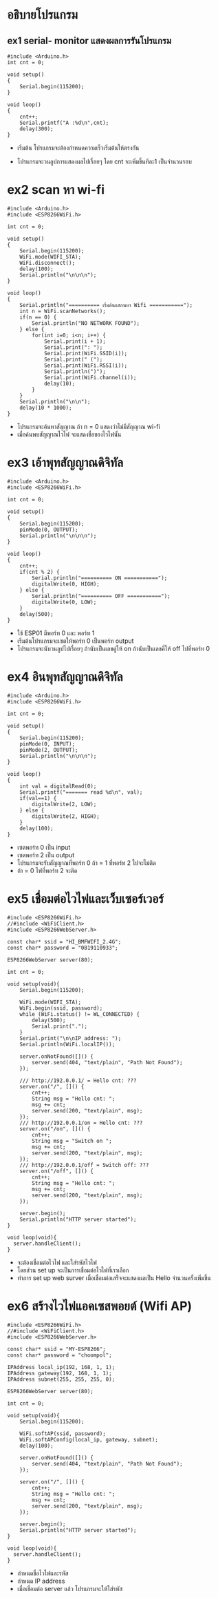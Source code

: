 # อธิบายโปรแกรม
## ex1 serial- monitor แสดงผลการรันโปรแกรม
~~~
#include <Arduino.h>
int cnt = 0;

void setup()
{
	Serial.begin(115200);	
}

void loop()
{
	cnt++;
	Serial.printf("A :%d\n",cnt);		
	delay(300);	
}
~~~
+ เริ่มต้น โปรแกรมจะต้องกำหนดความเร็วเริ่มต้นให้ตรงกัน

+ โปรแกรมจะวนลูปการแสดงผลไปเรื่อยๆ โดย cnt จะเพิ่มขึ้นทีละ1 เป็นจำนวนรอบ

# ex2 scan หา wi-fi
~~~
#include <Arduino.h>
#include <ESP8266WiFi.h>

int cnt = 0;

void setup()
{
	Serial.begin(115200);
	WiFi.mode(WIFI_STA);
	WiFi.disconnect();
	delay(100);
	Serial.println("\n\n\n");
}

void loop()
{
	Serial.println("========== เริ่มต้นแสกนหา Wifi ===========");
	int n = WiFi.scanNetworks();
	if(n == 0) {
		Serial.println("NO NETWORK FOUND");
	} else {
		for(int i=0; i<n; i++) {
			Serial.print(i + 1);
			Serial.print(": ");
			Serial.print(WiFi.SSID(i));
			Serial.print(" (");
			Serial.print(WiFi.RSSI(i));
			Serial.println(")");
			Serial.print(WiFi.channel(i));
			delay(10);
		}
	}
	Serial.println("\n\n");
	delay(10 * 1000);
}
~~~
+ โปรแกรมจะค้นหาสัญญาณ ถ้า n = 0 แสดงว่าไม่มีสัญญาณ wi-fi
+ เมื่อค้นพบสัญญาณไวไฟ จะแสดงชื่อของไวไฟนั้น
# ex3 เอ้าพุทสัญญาณดิจิทัล
~~~
#include <Arduino.h>
#include <ESP8266WiFi.h>

int cnt = 0;

void setup()
{
	Serial.begin(115200);
	pinMode(0, OUTPUT);
	Serial.println("\n\n\n");
}

void loop()
{
	cnt++;
	if(cnt % 2) {
		Serial.println("========== ON ===========");
		digitalWrite(0, HIGH);
	} else {
		Serial.println("========== OFF ===========");
		digitalWrite(0, LOW);
	}
	delay(500);
}
~~~
+ ใช้ ESP01 มีพอร์ท 0 และ พอร์ท 1
+ เริ่มต้นโปรแกรมจะเซตให้พอร์ท 0 เป็นพอร์ท output
+ โปรแกรมจะนับวนลูปไปเรื่อยๆ ถ้านับเป็นเลขคู่ให้ on ถ้านับเป็นเลขคี่ให้ off ไปที่พอร์ท 0
# ex4 อินพุทสัญญาณดิจิทัล
~~~
#include <Arduino.h>
#include <ESP8266WiFi.h>

int cnt = 0;

void setup()
{
	Serial.begin(115200);
	pinMode(0, INPUT);
	pinMode(2, OUTPUT);
	Serial.println("\n\n\n");
}

void loop()
{
	int val = digitalRead(0);
	Serial.printf("======= read %d\n", val);
	if(val==1) {
		digitalWrite(2, LOW);
	} else {
		digitalWrite(2, HIGH);
	}
	delay(100);
}
~~~
+ เซตพอร์ท 0 เป็น input
+ เซตพอร์ท 2 เป็น output
+ โปรแกรมจะรับสัญญาณที่พอร์ท 0 ถ้า = 1 ที่พอร์ท 2 ไปจะไม่ติด
+ ถ้า = 0 ไฟที่พอร์ท 2 จะติด
# ex5 เชื่อมต่อไวไฟและเว็บเซอร์เวอร์
~~~
#include <ESP8266WiFi.h>
//#include <WiFiClient.h>
#include <ESP8266WebServer.h>

const char* ssid = "HI_BMFWIFI_2.4G";
const char* password = "0819110933";

ESP8266WebServer server(80);

int cnt = 0;

void setup(void){
	Serial.begin(115200);

	WiFi.mode(WIFI_STA);
	WiFi.begin(ssid, password);
	while (WiFi.status() != WL_CONNECTED) {
		delay(500);
		Serial.print(".");
	}
	Serial.print("\n\nIP address: ");
	Serial.println(WiFi.localIP());

	server.onNotFound([]() {
		server.send(404, "text/plain", "Path Not Found");
	});

	/// http://192.0.0.1/ = Hello cnt: ???
	server.on("/", []() {
		cnt++;
		String msg = "Hello cnt: ";
		msg += cnt;
		server.send(200, "text/plain", msg);
	});
	/// http://192.0.0.1/on = Hello cnt: ???
	server.on("/on", []() {
		cnt++;
		String msg = "Switch on ";
		msg += cnt;
		server.send(200, "text/plain", msg);
	});
	/// http://192.0.0.1/off = Switch off: ???
	server.on("/off", []() {
		cnt++;
		String msg = "Hello cnt: ";
		msg += cnt;
		server.send(200, "text/plain", msg);
	});

	server.begin();
	Serial.println("HTTP server started");
}

void loop(void){
  server.handleClient();
}
~~~
+ จะต้องเชื่อมต่อไวไฟ และใส่รหัสไวไฟ
+ โดยส่วน set up จะเป็นการเชื่อมต่อไวไฟที่เราเลือก
+ ทำการ set up web surver เมื่อเชื่อมต่อเสร็จจะแสดงผลเป็น Hello จำนวนครั้งเพิ่มขึ้น
# ex6 สร้างไวไฟแอคเซสพอยต์ (Wifi AP)
~~~
#include <ESP8266WiFi.h>
//#include <WiFiClient.h>
#include <ESP8266WebServer.h>

const char* ssid = "MY-ESP8266";
const char* password = "choompol";

IPAddress local_ip(192, 168, 1, 1);
IPAddress gateway(192, 168, 1, 1);
IPAddress subnet(255, 255, 255, 0);

ESP8266WebServer server(80);

int cnt = 0;

void setup(void){
	Serial.begin(115200);

	WiFi.softAP(ssid, password);
	WiFi.softAPConfig(local_ip, gateway, subnet);
	delay(100);

	server.onNotFound([]() {
		server.send(404, "text/plain", "Path Not Found");
	});

	server.on("/", []() {
		cnt++;
		String msg = "Hello cnt: ";
		msg += cnt;
		server.send(200, "text/plain", msg);
	});

	server.begin();
	Serial.println("HTTP server started");
}

void loop(void){
  server.handleClient();
}
~~~
+ กำหนดชื่อไวไฟและรหัส
+ กำหนด IP address
+ เมื่อเชื่อมต่อ server แล้ว โปรแกรมจะให้ใส่รหัส
